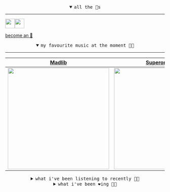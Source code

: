 <details open>

<summary align="center"><samp>all the 🥚s</samp></summary>
<hr />

<a href="https://github.com/pvinis"><img src="https://avatars.githubusercontent.com/u/100233?s=90&v=4" width="30" height="30" /><a href="https://github.com/maxPugh"><img src="https://avatars.githubusercontent.com/u/46350013?s=90&u=52a601eaa2d272b35477d096fe782ebf0a8a1f68&v=4" width="30" height="30" />

<samp><a href="https://github.com/bitttttten/bitttttten/stargazers">become an 🥚</a></samp>

</details>

<details open>

<summary align="center"><samp>my favourite music at the moment 🎵🎶</samp></summary>
<hr />

<!-- toc -->

| [Madlib](https://open.spotify.com/artist/5LhTec3c7dcqBvpLRWbMcf)                                                                                                 | [Superorganism](https://open.spotify.com/artist/0Wkm45quqfx3NepJpXDvwE)                                                                                          | [Four Tet](https://open.spotify.com/artist/7Eu1txygG6nJttLHbZdQOh)                                                                                               | [Elliott Smith](https://open.spotify.com/artist/2ApaG60P4r0yhBoDCGD8YG)                                                                                          |
| ---------------------------------------------------------------------------------------------------------------------------------------------------------------- | ---------------------------------------------------------------------------------------------------------------------------------------------------------------- | ---------------------------------------------------------------------------------------------------------------------------------------------------------------- | ---------------------------------------------------------------------------------------------------------------------------------------------------------------- |
| [<img src="https://i.scdn.co/image/e73ab683f7db79f808d05538cc4390b4e5d47804" width="320" height="auto">](https://open.spotify.com/artist/5LhTec3c7dcqBvpLRWbMcf) | [<img src="https://i.scdn.co/image/ab2d92455e0a0377a44aa364124321ac9824b1ef" width="320" height="auto">](https://open.spotify.com/artist/0Wkm45quqfx3NepJpXDvwE) | [<img src="https://i.scdn.co/image/c68646bdcd569ea787764404081d140d55027f4f" width="320" height="auto">](https://open.spotify.com/artist/7Eu1txygG6nJttLHbZdQOh) | [<img src="https://i.scdn.co/image/7447a8cd32a69849113e5d7753b6f10a4a7b20e8" width="320" height="auto">](https://open.spotify.com/artist/2ApaG60P4r0yhBoDCGD8YG) |

<!-- tocstop -->

</details>

<details>

<summary align="center"><samp>what i've been listening to recently 🎵🎶</samp></summary>
<hr />

<!-- toc -->

| [I Want More<br />CAN](https://open.spotify.com/track/5wPmZFvLp9z1lw0tQlXWtt)                                                                                   | [Reflections On The Screen<br />Superorganism](https://open.spotify.com/track/14sNvZan5MLsnDLuyNjaF7)                                                           | [Road Of The Lonely Ones<br />Madlib](https://open.spotify.com/track/4VaICpePVA67Wqvv8SryFr)                                                                    | [Thoughts of Tomorrow<br />Tommy Guerrero](https://open.spotify.com/track/0UteiHWUDLSBADE2YJAl56)                                                               |
| --------------------------------------------------------------------------------------------------------------------------------------------------------------- | --------------------------------------------------------------------------------------------------------------------------------------------------------------- | --------------------------------------------------------------------------------------------------------------------------------------------------------------- | --------------------------------------------------------------------------------------------------------------------------------------------------------------- |
| [<img src="https://i.scdn.co/image/1594332f1db6e175441fe41954cbb8474ca60b0a" width="320" height="auto">](https://open.spotify.com/track/5wPmZFvLp9z1lw0tQlXWtt) | [<img src="https://i.scdn.co/image/ab2d92455e0a0377a44aa364124321ac9824b1ef" width="320" height="auto">](https://open.spotify.com/track/14sNvZan5MLsnDLuyNjaF7) | [<img src="https://i.scdn.co/image/e73ab683f7db79f808d05538cc4390b4e5d47804" width="320" height="auto">](https://open.spotify.com/track/4VaICpePVA67Wqvv8SryFr) | [<img src="https://i.scdn.co/image/ae0d59f1ae424e5091a51e6eac7db78823a66e1f" width="320" height="auto">](https://open.spotify.com/track/0UteiHWUDLSBADE2YJAl56) |

<!-- tocstop -->

</details>

<details>

<summary align="center"><samp>what i've been ❤️ing 🎵🎶</samp></summary>
<hr />

<!-- toc -->

| [Coffin Nails<br />MF DOOM](https://open.spotify.com/album/3ywl9PSiAb3RJrcs9DtncG)                                                                              | [Echo, Bravo<br />Duster](https://open.spotify.com/album/35QrvQ2SlbEwZD8oq2yxBH)                                                                                | [The Moon<br />The Microphones](https://open.spotify.com/album/6QYoRO2sXThCORAifrP4Bl)                                                                          | [Dirtknock<br />Madlib](https://open.spotify.com/album/5ftKZ7X2vjjJ1HFQYQn1UF)                                                                                  |
| --------------------------------------------------------------------------------------------------------------------------------------------------------------- | --------------------------------------------------------------------------------------------------------------------------------------------------------------- | --------------------------------------------------------------------------------------------------------------------------------------------------------------- | --------------------------------------------------------------------------------------------------------------------------------------------------------------- |
| [<img src="https://i.scdn.co/image/ab67616d0000b273db91f8bfdf550f682f6efeb1" width="320" height="auto">](https://open.spotify.com/album/3ywl9PSiAb3RJrcs9DtncG) | [<img src="https://i.scdn.co/image/ab67616d0000b273d27d0d7dfbdb9a0a101383a4" width="320" height="auto">](https://open.spotify.com/album/35QrvQ2SlbEwZD8oq2yxBH) | [<img src="https://i.scdn.co/image/ab67616d0000b27300c91ccec6800014b8513717" width="320" height="auto">](https://open.spotify.com/album/6QYoRO2sXThCORAifrP4Bl) | [<img src="https://i.scdn.co/image/ab67616d0000b273e29fab5766887dfc51422d34" width="320" height="auto">](https://open.spotify.com/album/5ftKZ7X2vjjJ1HFQYQn1UF) |

<!-- tocstop -->

</details>
